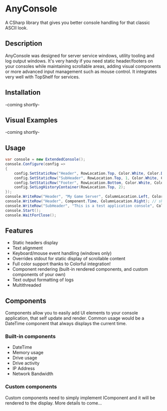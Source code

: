 # AnyConsole
A CSharp library that gives you better console handling for that classic ASCII look.

## Description

AnyConsole was designed for server service windows, utility tooling and log output windows. It's very handy if you need static header/footers on your consoles while maintaining scrollable areas, adding visual components or more advanced input management such as mouse control. It integrates very well with TopShelf for services.

## Installation

-coming shortly-

## Visual Examples

-coming shortly-

## Usage

```csharp
var console = new ExtendedConsole();
console.Configure(config =>
{
    config.SetStaticRow("Header", RowLocation.Top, Color.White, Color.DarkRed);
    config.SetStaticRow("SubHeader", RowLocation.Top, 1, Color.White, Color.FromArgb(30, 30, 30));
    config.SetStaticRow("Footer", RowLocation.Bottom, Color.White, Color.DarkBlue);
    config.SetLogHistoryContainer(RowLocation.Top, 2);
});
console.WriteRow("Header", "My Game Server", ColumnLocation.Left, Color.Yellow); // show text on the left
console.WriteRow("Header", Component.Time, ColumnLocation.Right); // show the time on the right
console.WriteRow("SubHeader", "This is a test application console", ColumnLocation.Left, Color.FromArgb(60, 60, 60));
console.Start();
console.WaitForClose();
```

## Features
- Static headers display
- Text alignment
- Keyboard/mouse event handling (windows only)
- Overrides stdout for static display of scrollable content
- Full color support thanks to Colorful integration!
- Component rendering (built-in rendered components, and custom components of your own)
- Text output formatting of logs
- Multithreaded

## Components

Components allow you to easily add UI elements to your console application, that self update and render. Common usage would be a DateTime component that always displays the current time.

### Built-in components
- DateTime
- Memory usage
- Drive usage
- Drive activity
- IP Address
- Network Bandwidth

### Custom components

Custom components need to simply implement IComponent and it will be rendered to the display. More details to come...
